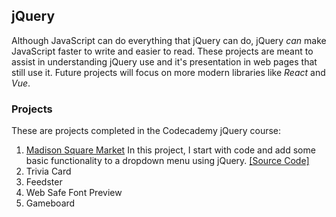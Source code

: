 ## jQuery
Although JavaScript can do everything that jQuery can do, jQuery *can* make JavaScript faster to write and easier to read. These projects are meant to assist in understanding jQuery use and it's presentation in web pages that still use it. Future projects will focus on more modern libraries like *React* and *Vue*.

### Projects
These are projects completed in the Codecademy jQuery course:

1. [Madison Square Market](https://gospino123.github.io/jQuery-projects/madison-square-market/)
   In this project, I start with code and add some basic functionality to a dropdown menu using jQuery.
   [[Source Code]](https://github.com/gospino123/jQuery-projects/tree/main/madison-square-market)
2. Trivia Card
3. Feedster
4. Web Safe Font Preview
5. Gameboard